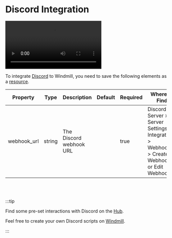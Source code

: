 # Discord Integration

<video
    className="border-2 rounded-xl object-cover w-full h-full"
    autoPlay
    loop
    controls
    id="main-video"
    src="/videos/adding_discord_resource.mp4"
/>
<br/>

To integrate [Discord](https://discord.com/) to Windmill, you need to save the following elements as a [resource](../core_concepts/3_resources_and_types/index.md).

| Property   | Type    | Description             | Default | Required | Where to Find                                                                                |
|------------|---------|-------------------------|---------|----------|----------------------------------------------------------------------------------------------|
| webhook_url| string  | The Discord webhook URL |         | true    | Discord Server > Server Settings > Integrations > Webhooks > Create Webhook or Edit Webhook |

<br/><br/>

:::tip

Find some pre-set interactions with Discord on the [Hub](https://hub.windmill.dev/integrations/discord).

Feel free to create your own Discord scripts on [Windmill](../getting_started/00_how_to_use_windmill/index.md).

:::